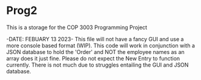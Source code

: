 # Prog2
This is a storage for the COP 3003 Programming Project

-DATE: FEBUARY 13 2023- 
This file will not have a fancy GUI and use a more console based format (WIP). 
This code will work in conjunction with a JSON database to hold the 'Order' and NOT the employee names as an array does it just fine. 
Please do not expect the New Entry to function currently. 
There is not much due to struggles entailing the GUI and JSON database. 
